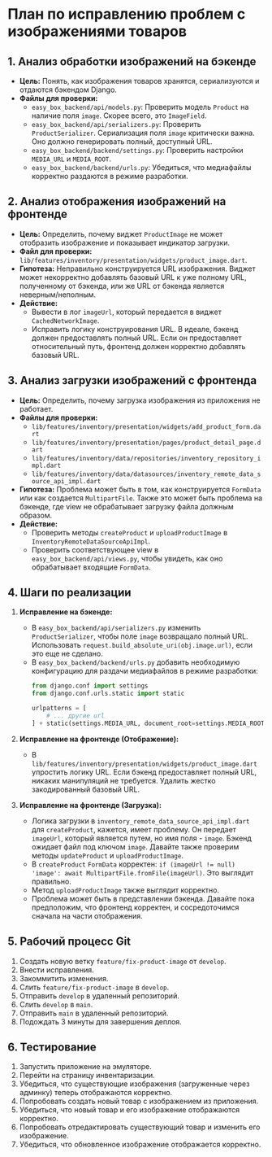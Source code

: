 # План по исправлению проблем с изображениями товаров

## 1. Анализ обработки изображений на бэкенде

- **Цель:** Понять, как изображения товаров хранятся, сериализуются и отдаются бэкендом Django.
- **Файлы для проверки:**
    - `easy_box_backend/api/models.py`: Проверить модель `Product` на наличие поля `image`. Скорее всего, это `ImageField`.
    - `easy_box_backend/api/serializers.py`: Проверить `ProductSerializer`. Сериализация поля `image` критически важна. Оно должно генерировать полный, доступный URL.
    - `easy_box_backend/backend/settings.py`: Проверить настройки `MEDIA_URL` и `MEDIA_ROOT`.
    - `easy_box_backend/backend/urls.py`: Убедиться, что медиафайлы корректно раздаются в режиме разработки.

## 2. Анализ отображения изображений на фронтенде

- **Цель:** Определить, почему виджет `ProductImage` не может отобразить изображение и показывает индикатор загрузки.
- **Файл для проверки:** `lib/features/inventory/presentation/widgets/product_image.dart`.
- **Гипотеза:** Неправильно конструируется URL изображения. Виджет может некорректно добавлять базовый URL к уже полному URL, полученному от бэкенда, или же URL от бэкенда является неверным/неполным.
- **Действие:**
    - Вывести в лог `imageUrl`, который передается в виджет `CachedNetworkImage`.
    - Исправить логику конструирования URL. В идеале, бэкенд должен предоставлять полный URL. Если он предоставляет относительный путь, фронтенд должен корректно добавлять базовый URL.

## 3. Анализ загрузки изображений с фронтенда

- **Цель:** Определить, почему загрузка изображения из приложения не работает.
- **Файлы для проверки:**
    - `lib/features/inventory/presentation/widgets/add_product_form.dart`
    - `lib/features/inventory/presentation/pages/product_detail_page.dart`
    - `lib/features/inventory/data/repositories/inventory_repository_impl.dart`
    - `lib/features/inventory/data/datasources/inventory_remote_data_source_api_impl.dart`
- **Гипотеза:** Проблема может быть в том, как конструируется `FormData` или как создается `MultipartFile`. Также это может быть проблема на бэкенде, где view не обрабатывает загрузку файла должным образом.
- **Действие:**
    - Проверить методы `createProduct` и `uploadProductImage` в `InventoryRemoteDataSourceApiImpl`.
    - Проверить соответствующее view в `easy_box_backend/api/views.py`, чтобы увидеть, как оно обрабатывает входящие `FormData`.

## 4. Шаги по реализации

1.  **Исправление на бэкенде:**
    - В `easy_box_backend/api/serializers.py` изменить `ProductSerializer`, чтобы поле `image` возвращало полный URL. Использовать `request.build_absolute_uri(obj.image.url)`, если это еще не сделано.
    - В `easy_box_backend/backend/urls.py` добавить необходимую конфигурацию для раздачи медиафайлов в режиме разработки:
      ```python
      from django.conf import settings
      from django.conf.urls.static import static

      urlpatterns = [
          # ... другие url
      ] + static(settings.MEDIA_URL, document_root=settings.MEDIA_ROOT)
      ```

2.  **Исправление на фронтенде (Отображение):**
    - В `lib/features/inventory/presentation/widgets/product_image.dart` упростить логику URL. Если бэкенд предоставляет полный URL, никаких манипуляций не требуется. Удалить жестко закодированный базовый URL.

3.  **Исправление на фронтенде (Загрузка):**
    - Логика загрузки в `inventory_remote_data_source_api_impl.dart` для `createProduct`, кажется, имеет проблему. Он передает `imageUrl`, который является путем, но имя поля - `image`. Бэкенд ожидает файл под ключом `image`. Давайте также проверим методы `updateProduct` и `uploadProductImage`.
    - В `createProduct` `FormData` корректен: `if (imageUrl != null) 'image': await MultipartFile.fromFile(imageUrl)`. Это выглядит правильно.
    - Метод `uploadProductImage` также выглядит корректно.
    - Проблема может быть в представлении бэкенда. Давайте пока предположим, что фронтенд корректен, и сосредоточимся сначала на части отображения.

## 5. Рабочий процесс Git

1.  Создать новую ветку `feature/fix-product-image` от `develop`.
2.  Внести исправления.
3.  Закоммитить изменения.
4.  Слить `feature/fix-product-image` в `develop`.
5.  Отправить `develop` в удаленный репозиторий.
6.  Слить `develop` в `main`.
7.  Отправить `main` в удаленный репозиторий.
8.  Подождать 3 минуты для завершения деплоя.

## 6. Тестирование

1.  Запустить приложение на эмуляторе.
2.  Перейти на страницу инвентаризации.
3.  Убедиться, что существующие изображения (загруженные через админку) теперь отображаются корректно.
4.  Попробовать создать новый товар с изображением из приложения.
5.  Убедиться, что новый товар и его изображение отображаются корректно.
6.  Попробовать отредактировать существующий товар и изменить его изображение.
7.  Убедиться, что обновленное изображение отображается корректно.